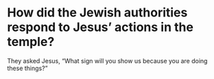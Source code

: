 # How did the Jewish authorities respond to Jesus’ actions in the temple?

They asked Jesus, “What sign will you show us because you are doing these things?”
